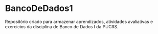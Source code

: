 # BancoDeDados1

Repositório criado para armazenar aprendizados, atividades avaliativas e exercícios da disciplina de Banco de Dados I da PUCRS.
